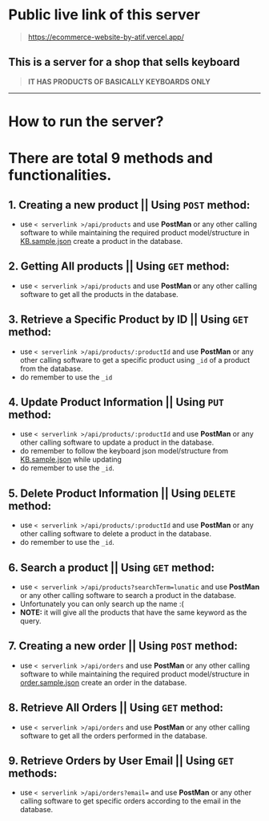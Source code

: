 # Public live link of this server
> https://ecommerce-website-by-atif.vercel.app/

## This is a server for a shop that sells keyboard
> **IT HAS PRODUCTS OF BASICALLY KEYBOARDS ONLY**
---
# How to run the server?

# **There are total 9 methods and functionalities.**

## 1. Creating a new product || Using `POST` method:
   * use `< serverlink >/api/products` and use **PostMan** or any other calling software to while maintaining the required product model/structure in [KB.sample.json](https://github.com/AtifBatch5/Assignment-2-level-2/blob/main/KB.sample.json) create a product in the database.

## 2. Getting All products || Using `GET` method:
   * use `< serverlink >/api/products` and use **PostMan** or any other calling software to get all the products in the database.
  
## 3. Retrieve a Specific Product by ID || Using `GET` method:
   * use `< serverlink >/api/products/:productId` and use **PostMan** or any other calling software to get a specific product using `_id` of a product from the database.
   * do remember to use the `_id`
  
## 4. Update Product Information || Using `PUT` method:
   * use `< serverlink >/api/products/:productId` and use **PostMan** or any other calling software to update a product in the database.
   * do remember to follow the keyboard json model/structure from [KB.sample.json](https://github.com/AtifBatch5/Assignment-2-level-2/blob/main/KB.sample.json) while updating
   * do remember to use the `_id`.
    
## 5. Delete Product Information || Using `DELETE` method:
   * use `< serverlink >/api/products/:productId` and use **PostMan** or any other calling software to delete a product in the database.
   * do remember to use the `_id`.
  
## 6. Search a product || Using `GET` method:
   * use `< serverlink >/api/products?searchTerm=lunatic` and use **PostMan** or any other calling software to search a product in the database.
   * Unfortunately you can only search up the name :(
   * **NOTE:** it will give all the products that have the same keyword as the query.
  
## 7. Creating a new order || Using `POST` method:
   * use `< serverlink >/api/orders` and use **PostMan** or any other calling software to while maintaining the required product model/structure in [order.sample.json](https://github.com/AtifBatch5/Assignment-2-level-2/blob/main/order.sample.json) create an order in the database.

## 8. Retrieve All Orders || Using `GET` method:
   * use `< serverlink >/api/orders` and use **PostMan** or any other calling software to get all the orders performed in the database.

## 9. Retrieve Orders by User Email || Using `GET` methods:
   * use `< serverlink >/api/orders?email=`  and use **PostMan** or any other calling software to get specific orders according to the email in the database.
